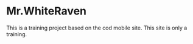 # Mr.WhiteRaven
This is a training project based on the cod mobile site.
This site is only a training.